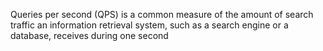 Queries per second (QPS) is a common measure of the amount of search traffic an information retrieval system, such as a search engine or a database, receives during one second
